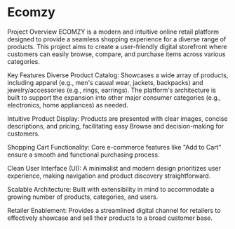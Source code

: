 # Ecomzy

Project Overview
ECOMZY is a modern and intuitive online retail platform designed to provide a seamless shopping experience for a diverse range of products. This project aims to create a user-friendly digital storefront where customers can easily browse, compare, and purchase items across various categories.

Key Features
Diverse Product Catalog: Showcases a wide array of products, including apparel (e.g., men's casual wear, jackets, backpacks) and jewelry/accessories (e.g., rings, earrings). The platform's architecture is built to support the expansion into other major consumer categories (e.g., electronics, home appliances) as needed.

Intuitive Product Display: Products are presented with clear images, concise descriptions, and pricing, facilitating easy Browse and decision-making for customers.

Shopping Cart Functionality: Core e-commerce features like "Add to Cart" ensure a smooth and functional purchasing process.

Clean User Interface (UI): A minimalist and modern design prioritizes user experience, making navigation and product discovery straightforward.

Scalable Architecture: Built with extensibility in mind to accommodate a growing number of products, categories, and users.

Retailer Enablement: Provides a streamlined digital channel for retailers to effectively showcase and sell their products to a broad customer base.

